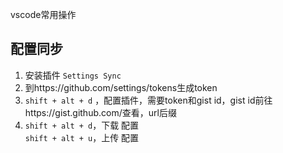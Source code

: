 vscode常用操作
## 配置同步
1. 安装插件 `Settings Sync`  
2. 到https://github.com/settings/tokens生成token
3. `shift + alt + d` ，配置插件，需要token和gist id，gist id前往https://gist.github.com/查看，url后缀
4. `shift + alt + d`，下载 配置  
`shift + alt + u`，上传 配置
